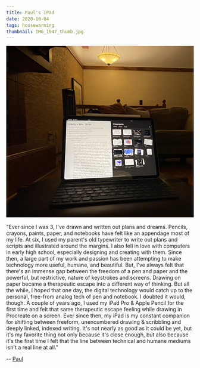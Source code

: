 ```yaml
---
title: Paul's iPad
date: 2020-10-04
tags: housewarming
thumbnail: IMG_1947_thumb.jpg
---
```

![](IMG_1947.jpg)

"Ever since I was 3, I've drawn and written out plans and dreams. Pencils, crayons, paints, paper, and notebooks have felt like an appendage most of my life. At six, I used my parent's old typewriter to write out plans and scripts and illustrated around the margins. I also fell in love with computers in early high school, especially designing and creating with them. Since then, a large part of my work and passion has been attempting to make technology more useful, humane, and beautiful. But, I've always felt that there's an immense gap between the freedom of a pen and paper and the powerful, but restrictive, nature of keystrokes and screens. Drawing on paper became a therapeutic escape into a different way of thinking. But all the while, I hoped that one day, the digital technology would catch up to the personal, free-from analog tech of pen and notebook. I doubted it would, though. A couple of years ago, I used my iPad Pro & Apple Pencil for the first time and felt that same therapeutic escape feeling while drawing in Procreate on a screen. Ever since then, my iPad is my constant companion for shifting between freeform, unencumbered drawing & scribbling and deeply linked, indexed writing. It's not nearly as good as it could be yet, but it's my favorite thing not only because it's close enough, but also because it's the first time I felt that the line between technical and humane mediums isn't a real line at all."

-- [Paul](https://www.chaosmap.io/)
